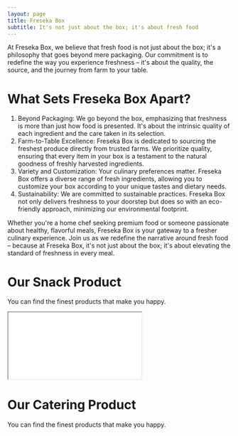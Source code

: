 ```yaml
---
layout: page
title: Freseka Box
subtitle: It's not just about the box; it's about fresh food
---
```


At Freseka Box, we believe that fresh food is not just about the box; it's a philosophy that goes beyond mere packaging. 
Our commitment is to redefine the way you experience freshness – it's about the quality, the source, and the journey 
from farm to your table.

# What Sets Freseka Box Apart?
1. Beyond Packaging: We go beyond the box, emphasizing that freshness is more than just how food is presented. It's about the intrinsic quality of each ingredient and the care taken in its selection.
2. Farm-to-Table Excellence: Freseka Box is dedicated to sourcing the freshest produce directly from trusted farms. We prioritize quality, ensuring that every item in your box is a testament to the natural goodness of freshly harvested ingredients.
3. Variety and Customization: Your culinary preferences matter. Freseka Box offers a diverse range of fresh ingredients, allowing you to customize your box according to your unique tastes and dietary needs.
4. Sustainability: We are committed to sustainable practices. Freseka Box not only delivers freshness to your doorstep but does so with an eco-friendly approach, minimizing our environmental footprint.

Whether you're a home chef seeking premium food or someone passionate about healthy, flavorful meals, 
Freseka Box is your gateway to a fresher culinary experience. Join us as we redefine the narrative around fresh food – 
because at Freseka Box, it's not just about the box; it's about elevating the standard of freshness in every meal.

# Our Snack Product
You can find the finest products that make you happy.

<iframe src="/assets/pdf/Aseka Snack.pdf" allowfullscreen="True"></iframe>

[//]: # (<object data="/assets/pdf/Aseka Snack.pdf" type="application/pdf" width="100%" height="100%"></object>)

# Our Catering Product
You can find the finest products that make you happy.

[//]: # (<iframe src="/assets/pdf/Aseka Food.pdf" width="600" height="400"></iframe>)

<object data="/assets/pdf/Aseka Food.pdf" type="application/pdf" width="100%" height="100%"></object>